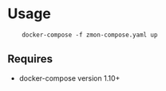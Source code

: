 Usage
=====

```
    docker-compose -f zmon-compose.yaml up
```

Requires
--------

 * docker-compose version 1.10+

